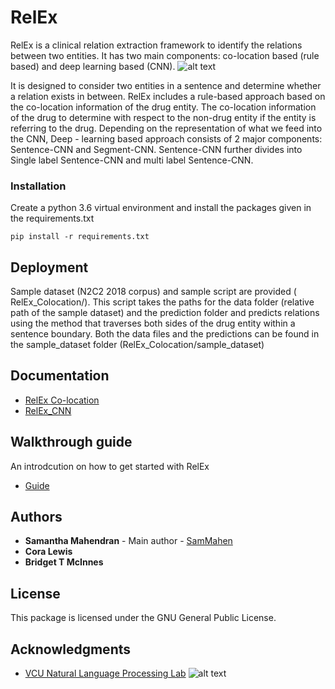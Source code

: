 # RelEx

RelEx is a clinical relation extraction framework to identify the relations between two entities. It has two main components: co-location based (rule based) and deep learning based (CNN).
![alt text](https://nlp.cs.vcu.edu/images/Edit_NanomedicineDatabase.png "Nanoinformatics")

It is designed to consider two entities in a sentence and determine whether a relation exists in between. RelEx includes a rule-based approach based on the co-location information of the drug entity. The co-location information of the drug to determine with respect to the non-drug entity if the entity is referring to the drug. Depending on the representation of what we feed into the CNN, Deep - learning based approach consists of 2 major components: Sentence-CNN  and Segment-CNN. Sentence-CNN further divides into Single label Sentence-CNN and multi label Sentence-CNN. 

### Installation

Create a python 3.6 virtual environment and install the packages given in the requirements.txt
```
pip install -r requirements.txt
```
## Deployment

Sample dataset (N2C2 2018 corpus) and sample script are provided ( RelEx_Colocation/). This script takes the paths for the data folder (relative path of the sample dataset) and the prediction folder and predicts relations using the method that traverses both sides of the drug entity within a sentence boundary.
Both the data files and the predictions can be found in the sample_dataset folder (RelEx_Colocation/sample_dataset)

## Documentation
- [RelEx Co-location]()
- [RelEx_CNN]()

## Walkthrough guide
An introdcution on how to get started with RelEx
- [Guide]()


## Authors

* **Samantha Mahendran** - Main author - [SamMahen](https://github.com/SamMahen)
* **Cora Lewis**
* **Bridget T McInnes**


## License

This package is licensed under the GNU General Public License.

## Acknowledgments
- [VCU Natural Language Processing Lab](https://nlp.cs.vcu.edu/)     ![alt text](https://nlp.cs.vcu.edu/images/vcu_head_logo "VCU")
